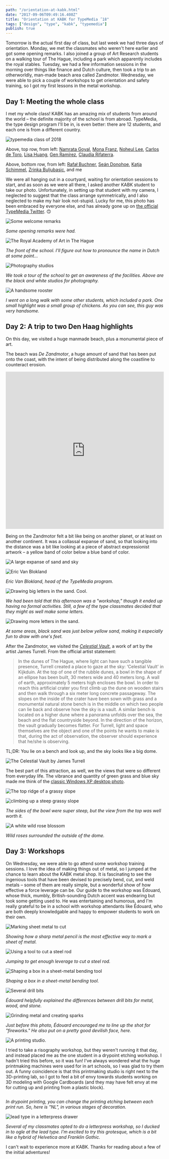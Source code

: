 ```yaml
---
path: "/orientation-at-kabk.html"
date: "2017-09-06T09:49:16.408Z" 
title: "Orientation at KABK for TypeMedia ’18"
tags: ["design", "type", "kabk", "typemedia"]
publish: true
---
```


Tomorrow is the actual first day of class, but last week we had three days of orientation. Monday, we met the classmates who weren't here earlier and got some opening remarks. I also joined a group of Art Research students on a walking tour of The Hague, including a park which apparently includes the royal stables. Tuesday, we had a few information sessions in the morning over things like finance and Dutch culture, then took a trip to an otherworldly, man-made beach area called Zandmotor. Wednesday, we were able to pick a couple of workshops to get orientation and safety training, so I got my first lessons in the metal workshop.

## Day 1: Meeting the whole class

I met my whole class! KABK has an amazing mix of students from around the world – the definite majority of the school is from abroad. TypeMedia, the type design program I'll be in, is even better: there are 12 students, and each one is from a different country.

<img src="./images/2017_08_28-09.50.58.jpg" alt="typemedia class of 2018">

Above, top row, from left: [Namrata Goyal](https://twitter.com/n__goyal), [Mona Franz](https://twitter.com/diefranzkanns), [Noheul Lee](https://twitter.com/lne818), [Carlos de Toro](https://twitter.com/carlos_detoro), [Lisa Huang](https://twitter.com/LisaLisahuang), [Gen Ramírez](https://twitter.com/genramirez), [Claudia Rifaterra](http://claudiarifaterra.com/).

Above, bottom row, from left: [Rafał Buchner](https://twitter.com/RafalBuchner), [Seán Donohoe](https://twitter.com/sean_donohoe), [Katja Schimmel](https://www.behance.net/KatjaSchimmel), [Zrinka Buljubasic](https://twitter.com/zrinka_b), and me

We were all hanging out in a courtyard, waiting for orientation sessions to start, and as soon as we were all there, I asked another KABK student to take our photo. Unfortunately, in setting up that student with my camera, I neglected to suggest that the class arrange symmetrically, and I also neglected to make my hair look not-stupid. Lucky for me, this photo has been embraced by everyone else, and has already gone up on [the official TypeMedia Twitter](https://twitter.com/typemedia). 🙃

<p> 
<img src="./images/2017_08_28-11.32.54.jpg" alt="Some welcome remarks">
</p>

_Some opening remarks were had._

<img src="./images/2017_08_28-08.57.15.jpg" alt="The Royal Academy of Art in The Hague">

_The front of the school. I'll figure out how to pronounce the name in Dutch at some point..._

<img src="./images/2017_08_28-11.03.24.jpg" alt="Photography studios">

_We took a tour of the school to get an awareness of the facilities. Above are the black and white studios for photography._


<p> 
<img src="./images/2017_08_28-15.36.30.jpg" alt="A handsome rooster">
</p>

_I went on a long walk with some other students, which included a park. One small highlight was a small group of chickens. As you can see, this guy was very handsome._

## Day 2: A trip to two Den Haag highlights

On this day, we visited a huge manmade beach, plus a monumental piece of art. 

The beach was _De Zandmotor_, a huge amount of sand that has been put onto the coast, with the intent of being distributed along the coastline to counteract erosion.

<iframe src="https://www.google.com/maps/embed?pb=!1m18!1m12!1m3!1d9745.820348217443!2d4.18584941573986!3d52.05420428166881!2m3!1f0!2f0!3f0!3m2!1i1024!2i768!4f13.1!3m3!1m2!1s0x0%3A0x523329c987877b5a!2sDe+Zandmotor!5e0!3m2!1sen!2snl!4v1504728829829" width="100%" height="500" frameborder="0" style="border:0" allowfullscreen></iframe>

Being on the Zandmotor felt a bit like being on another planet, or at least on another continent. It was a collassal expanse of sand, so that looking into the distance was a bit like looking at a piece of abstract expressionist artwork – a yellow band of color below a blue band of color.

<p>
<img src="./images/2017-08-29 14.58.19.jpg" alt="A large expanse of sand and sky">
</p>

<img src="./images/2017_08_29-14.19.32.jpg" alt="Eric Van Blokland">

_Eric Van Blokland, head of the TypeMedia program._

<img src="./images/2017_08_29-14.44.53.jpg" alt="Drawing big letters in the sand. Cool.">

_We had been told that this afternoon was a "workshop," though it ended up having no formal activities. Still, a few of the type classmates decided that they might as well make some letters._

<img src="./images/2017_08_29-15.11.23.jpg" alt="Drawing more letters in the sand.">

_At some areas, black sand was just below yellow sand, making it especially fun to draw with one's feet._

After the Zandmotor, we visited the [_Celestial Vault_](https://www.stroom.nl/nl/kor/project.php?pr_id=4616026), a work of art by the artist James Turrell. From the official artist statement:

> In the dunes of The Hague, where light can have such a tangible presence, Turrell created a place to gaze at the sky: ‘Celestial Vault' in Kijkduin. At the top of one of the rubble dunes, a bowl in the shape of an ellipse has been built, 30 meters wide and 40 meters long. A wall of earth, approximately 5 meters high encloses the bowl. In order to reach this artificial crater you first climb up the dune on wooden stairs and then walk through a six meter long concrete passageway. The slopes on the inside of the crater have been sown with grass and a monumental natural stone bench is in the middle on which two people can lie back and observe how the sky is a vault. A similar bench is located on a higher dune where a panorama unfolds over the sea, the beach and the flat countryside beyond. In the direction of the horizon, the vault gradually becomes flatter. For Turrell, light and space themselves are the object and one of the points he wants to make is that, during the act of observation, the observer should experience that he/she is observing. 

TL;DR: You lie on a bench and look up, and the sky looks like a big dome.

<img src="./images/2017_08_29-15.42.03.jpg" alt="The Celestial Vault by James Turrell">

The best part of this attraction, as well, we the views that were so different from everyday life. The vibrance and quantity of green grass and blue sky made me think of the [classic Windows XP desktop photo](https://en.wikipedia.org/wiki/Bliss_(image)).

<p>
<img src="./images/2017_08_29-15.42.13.jpg" alt="The top ridge of a grassy slope">
</p>

<img src="./images/2017_08_29-16.13.50.jpg" alt="climbing up a steep grassy slope">

_The sides of the bowl were super steep, but the view from the top was well worth it._

<img src="./images/2017_08_29-15.55.29.jpg" alt="A white wild rose blossom">

_Wild roses surrounded the outside of the dome._

## Day 3: Workshops

On Wednesday, we were able to go attend some workshop training sessions. I love the idea of making things out of metal, so I jumped at the chance to learn about the KABK metal shop. It is fascinating to see the ingenious tools that have been devised to precisely bend, cut, and weld metals – some of them are really simple, but a wonderful show of how effective a force leverage can be. Our guide to the workshop was Édouard, whose thick, mumbly, British-sounding Dutch accent was endearing but took some getting used to. He was entertaining and humorous, and I'm really grateful to be in a school with workshop attendants like Édouard, who are both deeply knowledgable and happy to empower students to work on their own.

<p>
<img src="./images/2017-08-30 11.00.03.jpg" alt="Marking sheet metal to cut">
</p>

_Showing how a sharp metal pencil is the most effective way to mark a sheet of metal._

<p>
<img src="./images/2017_08_30-11.07.59.jpg" alt="Using a tool to cut a steel rod">
</p>

_Jumping to get enough leverage to cut a steel rod._


<img src="./images/2017_08_30-11.21.26.jpg" alt="Shaping a box in a sheet-metal bending tool">

_Shaping a box in a sheet-metal bending tool._

<img src="./images/2017_08_30-12.28.16.jpg" alt="Several drill bits">

_Édouard helpfully explained the differences between drill bits for metal, wood, and stone._



<img src="./images/2017_08_30-10.54.44.jpg" alt="Grinding metal and creating sparks">

_Just before this photo, Édouard encouraged me to line up the shot for "fireworks." He also put on a pretty good devilish face, here._

<img src="./images/2017-08-30 14.38.57.jpg" alt="A printing studio.">

I tried to take a risography workshop, but they weren't running it that day, and instead placed me as the one student in a drypoint etching workshop. I hadn't tried this before, so it was fun! I've always wondered what the huge printmaking machines were used for in art schools, so I was glad to try them out. A funny coincidence is that this printmaking studio is right next to the 3D-printing lab, so I got to feel a bit of envy towards students working on 3D modeling with Google Cardboards (and they may have felt envy at me for cutting up and printing from a plastic block).

<img src="./images/2017_08_30-16.52.15.jpg" alt="">

_In drypoint printing, you can change the printing etching between each print run. So, here is "NL", in various stages of decoration._ 

<img src="./images/2017_08_30-15.38.42.jpg" alt="lead type in a letterpress drawer">

_Several of my classmates opted to do a letterpress workshop, so I ducked in to ogle at the lead type. I'm excited to try this grotesque, which is a bit like a hybrid of Helvetica and Franklin Gothic._

I can't wait to experience more at KABK. Thanks for reading about a few of the initial adventures!
